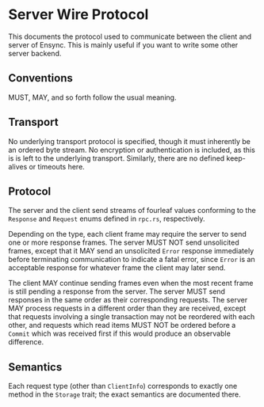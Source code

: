 # Server Wire Protocol

This documents the protocol used to communicate between the client and server
of Ensync. This is mainly useful if you want to write some other server
backend.

## Conventions

MUST, MAY, and so forth follow the usual meaning.

## Transport

No underlying transport protocol is specified, though it must inherently be an
ordered byte stream. No encryption or authentication is included, as this is is
left to the underlying transport. Similarly, there are no defined keep-alives
or timeouts here.

## Protocol

The server and the client send streams of fourleaf values conforming to the
`Response` and `Request` enums defined in `rpc.rs`, respectively.

Depending on the type, each client frame may require the server to send one or
more response frames. The server MUST NOT send unsolicited frames, except that
it MAY send an unsolicited `Error` response immediately before terminating
communication to indicate a fatal error, since `Error` is an acceptable
response for whatever frame the client may later send.

The client MAY continue sending frames even when the most recent frame is still
pending a response from the server. The server MUST send responses in the same
order as their corresponding requests. The server MAY process requests in a
different order than they are received, except that requests involving a single
transaction may not be reordered with each other, and requests which read items
MUST NOT be ordered before a `Commit` which was received first if this would
produce an observable difference.

## Semantics

Each request type (other than `ClientInfo`) corresponds to exactly one method
in the `Storage` trait; the exact semantics are documented there.
